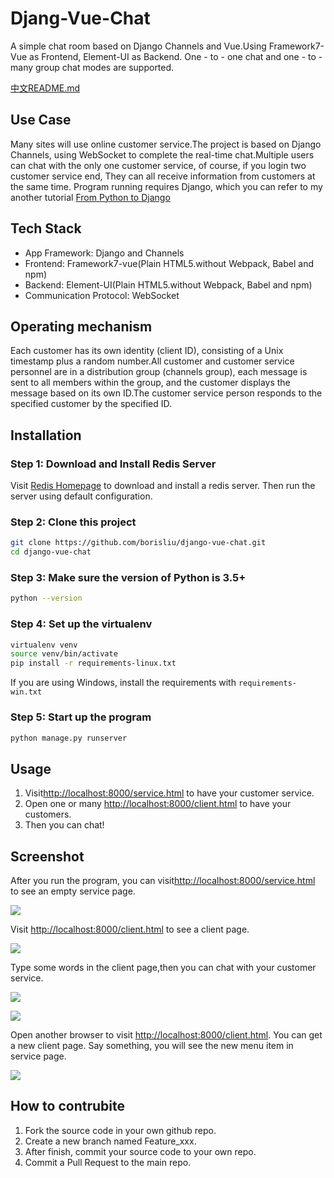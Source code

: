 # Djang-Vue-Chat
A simple chat room based on Django Channels and Vue.Using Framework7-Vue as Frontend, Element-UI as Backend. One - to - one chat and one - to - many group chat modes are supported.

[中文README.md](/README-zh.md)

## Use Case
Many sites will use online customer service.The project is based on Django Channels, using WebSocket to complete the real-time chat.Multiple users can chat with the only one customer service, of course, if you login two customer service end, They can all receive information from customers at the same time. Program running requires Django, which you can refer to my another tutorial [From Python to Django](https://borisliu.gitbooks.io/from-python-to-django/)

## Tech Stack
- App Framework: Django and Channels
- Frontend: Framework7-vue(Plain HTML5.without Webpack, Babel and npm)
- Backend: Element-UI(Plain HTML5.without Webpack, Babel and npm)
- Communication Protocol: WebSocket

## Operating mechanism
Each customer has its own identity (client ID), consisting of a Unix timestamp plus a random number.All customer and customer service personnel are in a distribution group (channels group), each message is sent to all members within the group, and the customer displays the message based on its own ID.The customer service person responds to the specified customer by the specified ID.


## Installation

### Step 1: Download and Install Redis Server

Visit [Redis Homepage](https://redis.io/) to download and install a redis server. Then run the server using default configuration.

### Step 2: Clone this project

```bash
git clone https://github.com/borisliu/django-vue-chat.git
cd django-vue-chat
```

### Step 3: Make sure the version of Python is 3.5+

```bash
python --version
```

### Step 4: Set up the virtualenv

```bash
virtualenv venv
source venv/bin/activate
pip install -r requirements-linux.txt
```
If you are using Windows, install the requirements with `requirements-win.txt`

### Step 5: Start up the program
```bash
python manage.py runserver
```

## Usage

1. Visit[http://localhost:8000/service.html]() to have your customer service.
2. Open one or many [http://localhost:8000/client.html]() to have your customers.
3. Then you can chat!

## Screenshot

After you run the program, you can visit[http://localhost:8000/service.html]() to see an empty service page.

![](https://raw.github.com/borisliu/django-vue-chat/master/screenshot/service1.png) 

Visit [http://localhost:8000/client.html]() to see a client page.

![](https://raw.github.com/borisliu/django-vue-chat/master/screenshot/client1.png)

Type some words in the client page,then you can chat with your customer service.

![](https://raw.github.com/borisliu/django-vue-chat/master/screenshot/client2.png)

![](https://raw.github.com/borisliu/django-vue-chat/master/screenshot/service2.png)

Open another browser to visit [http://localhost:8000/client.html](). You can get a new client page. Say something, you will see the new menu item in service page.

![](https://raw.github.com/borisliu/django-vue-chat/master/screenshot/service3.png)

## How to contrubite

1. Fork the source code in your own github repo.
2. Create a new branch named Feature_xxx.
3. After finish, commit your source code to your own repo.
4. Commit a Pull Request to the main repo.

